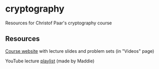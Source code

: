 # cryptography
Resources for Christof Paar's cryptography course

## Resources
[Course website](https://www.crypto-textbook.com) with lecture slides and problem sets (in "Videos" page)

YouTube lecture [playlist](https://www.youtube.com/playlist?list=PLDXujhFmVqiYq4pIzeA61ckC7sCwY6C50) (made by Maddie)